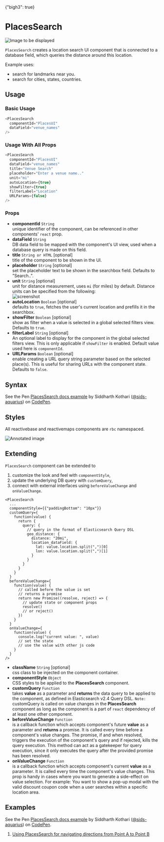 {"bigh3": true}

# PlacesSearch

![Image to be displayed](https://i.imgur.com/XnuaS4T.png)

`PlacesSearch` creates a location search UI component that is connected to a database field, which queries the distance around this location.

Example uses:

* search for landmarks near you.
* search for cities, states, countries.

## Usage

### Basic Usage

```js
<PlacesSearch
  componentId="PlacesUI"
  dataField="venue_names"
/>
```

### Usage With All Props

```js
<PlacesSearch
  componentId="PlacesUI"
  dataField="venue_names"
  title="Venue Search"
  placeholder="Enter a venue name.."
  unit="mi"
  autoLocation={true}
  showFilter={true}
  filterLabel="Location"
  URLParams={false}
/>
```

### Props

- **componentId** `String`  
    unique identifier of the component, can be referenced in other components' `react` prop.
- **dataField** `String`  
    DB data field to be mapped with the component's UI view, used when a database query is made on this field.
- **title** `String or HTML` [optional]  
    title of the component to be shown in the UI.
- **placeholder** `String` [optional]  
    set the placeholder text to be shown in the searchbox field. Defaults to "Search..".
- **unit** `String` [optional]  
    unit for distance measurement, uses `mi` (for miles) by default. Distance units can be specified from the following:  
    ![screenshot](https://i.imgur.com/STbeagk.png)
- **autoLocation** `Boolean` [optional]  
    defaults to `true`, fetches the user's current location and prefills it in the searchbox.
- **showFilter** `Boolean` [optional]  
    show as filter when a value is selected in a global selected filters view. Defaults to `true`.
- **filterLabel** `String` [optional]  
    An optional label to display for the component in the global selected filters view. This is only applicable if `showFilter` is enabled. Default value used here is `componentId`.
- **URLParams** `Boolean` [optional]  
    enable creating a URL query string parameter based on the selected place(s). This is useful for sharing URLs with the component state. Defaults to `false`.

## Syntax

<p data-height="500" data-theme-id="light" data-slug-hash="prYzpy" data-default-tab="js" data-user="sids-aquarius" data-embed-version="2" data-pen-title="PlacesSearch docs example" class="codepen">See the Pen <a href="https://codepen.io/sids-aquarius/pen/prYzpy/">PlacesSearch docs example</a> by Siddharth Kothari (<a href="https://codepen.io/sids-aquarius">@sids-aquarius</a>) on <a href="https://codepen.io">CodePen</a>.</p>
<script async src="https://production-assets.codepen.io/assets/embed/ei.js"></script>

## Styles

All reactivebase and reactivemaps components are `rbc` namespaced.

![Annotated image](https://i.imgur.com/lNFcxSA.png)

## Extending

`PlacesSearch` component can be extended to
1. customize the look and feel with `componentStyle`,
2. update the underlying DB query with `customQuery`,
3. connect with external interfaces using `beforeValueChange` and `onValueChange`.

```
<PlacesSearch
  ...
  componentStyle={{"paddingBottom": "10px"}}
  customQuery={
    function(value) {
      return {
        query: {
          // query in the format of Elasticsearch Query DSL
          geo_distance: {
            distance: "20mi",
            location_dataField: {
              lat: value.location.split(",")[0]
              lon: value.location.split(",")[1]
            }
          }
        }
      }
    }
  }
  beforeValueChange={
    function(value) {
      // called before the value is set
      // returns a promise
      return new Promise((resolve, reject) => {
        // update state or component props
        resolve()
        // or reject()
      })
    }
  }
  onValueChange={
    function(value) {
      console.log("current value: ", value)
      // set the state
      // use the value with other js code
    }
  }
/>
```

- **className** `String` [optional]  
    css class to be injected on the component container.
- **componentStyle** `Object`  
    CSS styles to be applied to the **PlacesSearch** component.
- **customQuery** `Function`  
    takes **value** as a parameter and **returns** the data query to be applied to the component, as defined in Elasticsearch v2.4 Query DSL.
    `Note:` customQuery is called on value changes in the **PlacesSearch** component as long as the component is a part of `react` dependency of at least one other component.
- **beforeValueChange** `Function`  
    is a callback function which accepts component's future **value** as a parameter and **returns** a promise. It is called every time before a component's value changes. The promise, if and when resolved, triggers the execution of the component's query and if rejected, kills the query execution. This method can act as a gatekeeper for query execution, since it only executes the query after the provided promise has been resolved.
- **onValueChange** `Function`  
    is a callback function which accepts component's current **value** as a parameter. It is called every time the component's value changes. This prop is handy in cases where you want to generate a side-effect on value selection. For example:  You want to show a pop-up modal with the valid discount coupon code when a user searches within a specific location area.

## Examples

<p data-height="500" data-theme-id="light" data-slug-hash="prYzpy" data-default-tab="result" data-user="sids-aquarius" data-embed-version="2" data-pen-title="PlacesSearch docs example" class="codepen">See the Pen <a href="https://codepen.io/sids-aquarius/pen/prYzpy/">PlacesSearch docs example</a> by Siddharth Kothari (<a href="https://codepen.io/sids-aquarius">@sids-aquarius</a>) on <a href="https://codepen.io">CodePen</a>.</p>
<script async src="https://production-assets.codepen.io/assets/embed/ei.js"></script>

1. [Using PlacesSearch for navigating directions from Point A to Point B](../playground/?knob-title=Geo%20Distance%20Slider&knob-URLParams%20%28not%20visible%20in%20storybook%29=true&knob-filterLabel=GeoDistance%20filter&knob-defaultSelected=%7B"label"%3A"Less%20than%20100%20miles"%2C"location"%3A"London"%7D&knob-rangeLabels=%7B"start"%3A"Start"%2C"end"%3A"End"%7D&knob-range=%7B"start"%3A0%2C"end"%3A50%7D&knob-URLParams%20%28not%20visible%20on%20storybook%29=true&knob-showFilter=true&knob-placeholderDropdown=Select%20radius&knob-stepValue=1&knob-autoLocation=true&knob-unit=mi&knob-placeholder=Search%20Location&selectedKind=map%2FPlacesSearch&selectedStory=Basic%20-%20Direction%20Demo&full=0&down=1&left=1&panelRight=0&downPanel=storybooks%2Fstorybook-addon-knobs)
